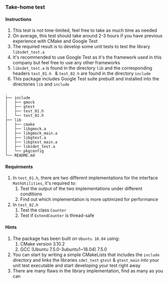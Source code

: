 ### Take-home test
#### Instructions
1. This test is not time-limited, feel free to take as much time as needed
2. On average, this test should take around 2-3 hours if you have previous experience with CMake and Google Test
3. The required result is to develop some unit tests to test the library `libsdet_test.a`
4. It's recommended to use Google Test as it's the framework used in this company but feel free to use any other frameworks
5. `libsdet_test.a` is found in the directory `lib` and the corresponding headers `test_01.h
` & `test_02.h` are found in the directory `include`
6. This package includes Google Test suite prebuilt and installed into the directories `lib` and `include`
```
.
├── include
│   ├── gmock
│   ├── gtest
│   ├── test_01.h
│   └── test_02.h
├── lib
│   ├── cmake
│   ├── libgmock.a
│   ├── libgmock_main.a
│   ├── libgtest.a
│   ├── libgtest_main.a
│   ├── libsdet_test.a
│   └── pkgconfig
└── README.md
```

#### Requirments
1. In `test_01.h`, there are two different implementations for the interface `MathUtilities`, it's required to:
    1. Test the output of the two implementations under different conditions
    2. Find out which implementation is more optimized for performance
2. In `test_02.h`
    1. Test the class `Counter`
    2. Test if `ExtendCounter` is thread-safe


#### Hints
1. The package has been built on `Ubuntu 18.04` using:
    1. CMake version 3.10.2
    2. GCC (Ubuntu 7.5.0-3ubuntu1~18.04) 7.5.0
2. You can start by writing a simple CMakeLists that includes the `include` directory and links the libraries `sdet_test` `gtest` & `gtest_main` into your unit test executable and start developing your test right away
3. There are many flaws in the library implementation, find as many as you can
